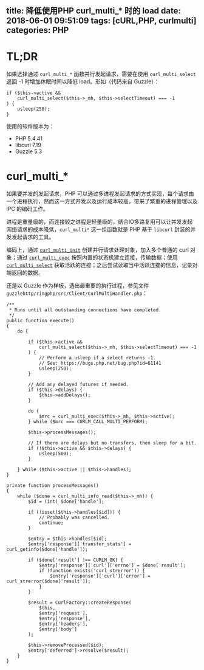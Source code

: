 title: 降低使用PHP curl_multi_* 时的 load
date: 2018-06-01 09:51:09
tags: [cURL,PHP, curlmulti]
categories: PHP
---

# TL;DR

如果选择通过 `curl_multi_*` 函数并行发起请求，需要在使用 `curl_multi_select` 返回 -1 时增加休眠时间以降低 load。形如（代码来自 Guzzle）：

```
if ($this->active &&
    curl_multi_select($this->_mh, $this->selectTimeout) === -1
) {
    usleep(250);
}
```

使用的软件版本为：

+ PHP 5.4.41
+ libcurl 7.19
+ Guzzle 5.3

<!-- solution-of-high-load-when-using-php-multi-curl -->
<!-- more -->

# curl_multi_*

如果要并发的发起请求，PHP 可以通过多进程发起请求的方式实现，每个请求由一个进程执行，然而这一方式开发以及运行成本较高，带来了繁重的进程管理以及 IPC 的编码工作。

进程是重量级的，而连接较之进程是轻量级的，结合IO多路复用可以让并发发起网络请求的成本降低，`curl_multi*` 这一组函数就是 PHP 基于 `libcurl` 封装的并发发起请求的工具。

编码上，通过 [`curl_multi_init`](http://php.net/manual/en/function.curl-multi-init.php) 创建并行请求处理对象，加入多个普通的 curl 对象；通过 [`curl_multi_exec`](http://php.net/manual/en/function.curl-multi-exec.php) 按照内置的状态机建立连接，传输数据；使用 [`curl_multi_select`](http://php.net/manual/en/function.curl-multi-select.php) 获取活跃的连接；之后尝试读取当中活跃连接的信息，记录对端返回的数据。

还是以 Guzzle 作为样板，选出最重要的执行过程，参见文件 `guzzlehttp/ringphp/src/Client/CurlMultiHandler.php`：

```
/**
 * Runs until all outstanding connections have completed.
 */
public function execute()
{
    do {

        if ($this->active &&
            curl_multi_select($this->_mh, $this->selectTimeout) === -1
        ) {
            // Perform a usleep if a select returns -1.
            // See: https://bugs.php.net/bug.php?id=61141
            usleep(250);
        }

        // Add any delayed futures if needed.
        if ($this->delays) {
            $this->addDelays();
        }

        do {
            $mrc = curl_multi_exec($this->_mh, $this->active);
        } while ($mrc === CURLM_CALL_MULTI_PERFORM);

        $this->processMessages();

        // If there are delays but no transfers, then sleep for a bit.
        if (!$this->active && $this->delays) {
            usleep(500);
        }

    } while ($this->active || $this->handles);
}

private function processMessages()
{
    while ($done = curl_multi_info_read($this->_mh)) {
        $id = (int) $done['handle'];

        if (!isset($this->handles[$id])) {
            // Probably was cancelled.
            continue;
        }

        $entry = $this->handles[$id];
        $entry['response']['transfer_stats'] = curl_getinfo($done['handle']);

        if ($done['result'] !== CURLM_OK) {
            $entry['response']['curl']['errno'] = $done['result'];
            if (function_exists('curl_strerror')) {
                $entry['response']['curl']['error'] = curl_strerror($done['result']);
            }
        }

        $result = CurlFactory::createResponse(
            $this,
            $entry['request'],
            $entry['response'],
            $entry['headers'],
            $entry['body']
        );

        $this->removeProcessed($id);
        $entry['deferred']->resolve($result);
    }
}
```



